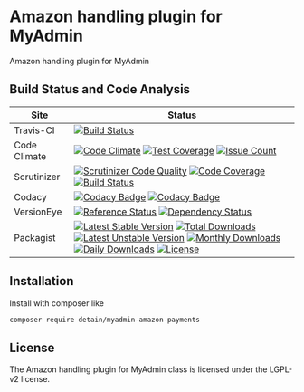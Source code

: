 # Amazon handling plugin for MyAdmin

Amazon handling plugin for MyAdmin

## Build Status and Code Analysis

Site          | Status
--------------|---------------------------
Travis-CI     | [![Build Status](https://travis-ci.org/detain/myadmin-amazon-payments.svg?branch=master)](https://travis-ci.org/detain/myadmin-amazon-payments)
Code Climate  | [![Code Climate](https://codeclimate.com/github/detain/myadmin-amazon-payments/badges/gpa.svg)](https://codeclimate.com/github/detain/myadmin-amazon-payments) [![Test Coverage](https://codeclimate.com/github/detain/myadmin-amazon-payments/badges/coverage.svg)](https://codeclimate.com/github/detain/myadmin-amazon-payments/coverage) [![Issue Count](https://codeclimate.com/github/detain/myadmin-amazon-payments/badges/issue_count.svg)](https://codeclimate.com/github/detain/myadmin-amazon-payments)
Scrutinizer   | [![Scrutinizer Code Quality](https://scrutinizer-ci.com/g/myadmin-plugins/myadmin-amazon-payments/badges/quality-score.png?b=master)](https://scrutinizer-ci.com/g/myadmin-plugins/myadmin-amazon-payments/?branch=master) [![Code Coverage](https://scrutinizer-ci.com/g/myadmin-plugins/myadmin-amazon-payments/badges/coverage.png?b=master)](https://scrutinizer-ci.com/g/myadmin-plugins/myadmin-amazon-payments/?branch=master) [![Build Status](https://scrutinizer-ci.com/g/myadmin-plugins/myadmin-amazon-payments/badges/build.png?b=master)](https://scrutinizer-ci.com/g/myadmin-plugins/myadmin-amazon-payments/build-status/master)
Codacy        | [![Codacy Badge](https://api.codacy.com/project/badge/Grade/226251fc068f4fd5b4b4ef9a40011d06)](https://www.codacy.com/app/detain/myadmin-amazon-payments) [![Codacy Badge](https://api.codacy.com/project/badge/Coverage/25fa74eb74c947bf969602fcfe87e349)](https://www.codacy.com/app/detain/myadmin-amazon-payments?utm_source=github.com&utm_medium=referral&utm_content=detain/myadmin-amazon-payments&utm_campaign=Badge_Coverage)
VersionEye    | [![Reference Status](https://www.versioneye.com/php/detain:myadmin-amazon-payments/reference_badge.svg?style=flat)](https://www.versioneye.com/php/detain:myadmin-amazon-payments/references) [![Dependency Status](https://www.versioneye.com/user/projects/592f7318bafc5500414dfd2a/badge.svg?style=flat-square)](https://www.versioneye.com/user/projects/592f7318bafc5500414dfd2a)
Packagist     | [![Latest Stable Version](https://poser.pugx.org/detain/myadmin-amazon-payments/version)](https://packagist.org/packages/detain/myadmin-amazon-payments) [![Total Downloads](https://poser.pugx.org/detain/myadmin-amazon-payments/downloads)](https://packagist.org/packages/detain/myadmin-amazon-payments) [![Latest Unstable Version](https://poser.pugx.org/detain/myadmin-amazon-payments/v/unstable)](//packagist.org/packages/detain/myadmin-amazon-payments) [![Monthly Downloads](https://poser.pugx.org/detain/myadmin-amazon-payments/d/monthly)](https://packagist.org/packages/detain/myadmin-amazon-payments) [![Daily Downloads](https://poser.pugx.org/detain/myadmin-amazon-payments/d/daily)](https://packagist.org/packages/detain/myadmin-amazon-payments) [![License](https://poser.pugx.org/detain/myadmin-amazon-payments/license)](https://packagist.org/packages/detain/myadmin-amazon-payments)


## Installation

Install with composer like

```sh
composer require detain/myadmin-amazon-payments
```

## License

The Amazon handling plugin for MyAdmin class is licensed under the LGPL-v2 license.


